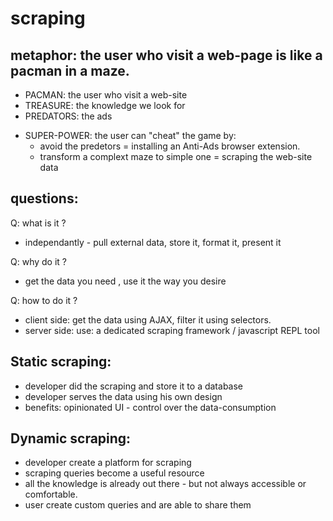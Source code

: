 scraping
====

**metaphor:** the user who visit a web-page is like a pacman in a maze.
-----
- PACMAN: the user who visit a web-site
- TREASURE: the knowledge we look for
- PREDATORS: the ads
* SUPER-POWER: the user can "cheat" the game by:
  * avoid the predetors = installing an Anti-Ads browser extension.
  * transform a complext maze to simple one = scraping the web-site data
   
questions:
---
Q: what is it ?
- independantly - pull external data, store it, format it, present it

Q: why do it ?
- get the data you need , use it the way you desire

Q: how to do it ?
- client side: get the data using AJAX, filter it using selectors.
- server side: use:  a dedicated scraping framework /  javascript REPL tool

**Static scraping:**
-----
- developer did the scraping and store it to a database
- developer serves the data using his own design
- benefits: opinionated UI - control over the data-consumption

**Dynamic scraping:**
-----
- developer create a platform for scraping
- scraping queries become a useful resource 
- all the knowledge is already out there - but not always accessible or comfortable.
- user create custom queries and are able to share them
